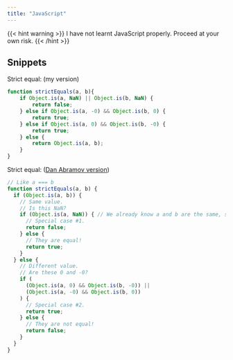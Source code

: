 ```yaml
---
title: "JavaScript"
---
```


{{< hint warning >}}
I have not learnt JavaScript properly. Proceed at your own risk.
{{< /hint >}}

## Snippets

Strict equal: (my version)

```js
function strictEquals(a, b){
    if Object.is(a, NaN) || Object.is(b, NaN) {
        return false;
    } else if Object.is(a, -0) && Object.is(b, 0) {
        return true;
    } else if Object.is(a, 0) && Object.is(b, -0) {
        return true;
    } else {
        return Object.is(a, b);
    }
}
```

Strict equal: \([Dan Abramov version](https://gist.github.com/gaearon/08a85a33e3d08f3f2ca25fb17bd9d638)\)

```js
// Like a === b
function strictEquals(a, b) {
  if (Object.is(a, b)) {
    // Same value.
    // Is this NaN?
    if (Object.is(a, NaN)) { // We already know a and b are the same, so it's enough to check a.
      // Special case #1.
      return false;
    } else {
      // They are equal!
      return true;
    }
  } else {
    // Different value.
    // Are these 0 and -0?
    if (
      (Object.is(a, 0) && Object.is(b, -0)) ||
      (Object.is(a, -0) && Object.is(b, 0))
    ) {
      // Special case #2.
      return true;
    } else {
      // They are not equal!
      return false;
    }
  }
}
```
